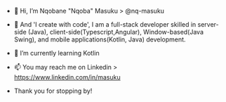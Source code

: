 - 👋 Hi, I’m Nqobane "Nqoba" Masuku > @nq-masuku
- 👀 And 'I create with code', I am a full-stack developer skilled in server-side (Java), client-side(Typescript,Angular), Window-based(Java Swing), and mobile
  applications(Kotlin, Java) development.
- 🌱 I’m currently learning Kotlin
- 📫 You may reach me on Linkedin > https://www.linkedin.com/in/masuku

- Thank you for stopping by!

<!---
nq-masuku/nq-masuku is a ✨ special ✨ repository because its `README.md` (this file) appears on your GitHub profile.
You can click the Preview link to take a look at your changes.
--->

